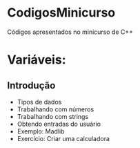 # CodigosMinicurso
Códigos apresentados no minicurso de C++

# Variáveis:
## Introdução
* Tipos de dados
* Trabalhando com números
* Trabalhando com strings
* Obtendo entradas do usuário
* Exemplo: Madlib
* Exercício: Criar uma calculadora
